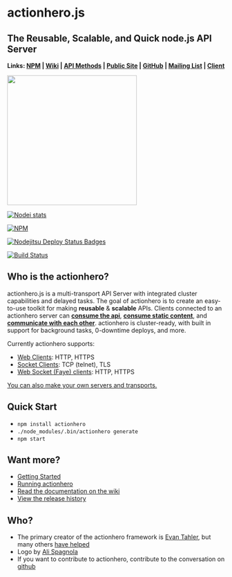 # actionhero.js 
## The Reusable, Scalable, and Quick node.js API Server

**Links: [NPM](https://npmjs.org/package/actionhero) | [Wiki](https://github.com/evantahler/actionhero/wiki) | [API Methods](https://github.com/evantahler/actionhero/wiki/API-Methods) | [Public Site](http://www.actionherojs.com) | [GitHub](https://github.com/evantahler/actionhero) | [Mailing List](https://groups.google.com/forum/?fromgroups=#!forum/actionhero-js) | [Client](https://github.com/evantahler/actionhero_client)**

<img src="https://raw.github.com/evantahler/actionhero/master/public/logo/actionhero.png" height="300"/>

[![Nodei stats](https://nodei.co/npm/actionhero.png?downloads=true)](https://npmjs.org/package/actionhero)

[![NPM](https://nodei.co/npm-dl/actionhero.png)](https://npmjs.org/package/actionhero)

[![Nodejitsu Deploy Status Badges](https://webhooks.nodejitsu.com/evantahler/actionhero.png)](http://demo.actionherojs.com)

[![Build Status](https://secure.travis-ci.org/evantahler/actionhero.png?branch=master)](http://travis-ci.org/evantahler/actionhero) 

## Who is the actionhero?
actionhero.js is a multi-transport API Server with integrated cluster capabilities and delayed tasks. The goal of actionhero is to create an easy-to-use toolkit for making **reusable** & **scalable** APIs.  Clients connected to an actionhero server can [**consume the api**](https://github.com/evantahler/actionhero/wiki/Actions), [**consume static content**](https://github.com/evantahler/actionhero/wiki/File-Server), and [**communicate with each other**](https://github.com/evantahler/actionhero/wiki/Chat).  actionhero is cluster-ready, with built in support for background tasks, 0-downtime deploys, and more.

Currently actionhero supports:

- [Web Clients](https://github.com/evantahler/actionhero/wiki/web): HTTP, HTTPS
- [Socket Clients](https://github.com/evantahler/actionhero/wiki/socket): TCP (telnet), TLS
- [Web Socket (Faye) clients](https://github.com/evantahler/actionhero/wiki/websocket): HTTP, HTTPS

[You can also make your own servers and transports.](https://github.com/evantahler/actionhero/wiki/Servers)

## Quick Start

- `npm install actionhero`
- `./node_modules/.bin/actionhero generate`
- `npm start`

## Want more?

- [Getting Started](https://github.com/evantahler/actionhero/wiki/Getting-Started)
- [Running actionhero](https://github.com/evantahler/actionhero/wiki/Running-ActionHero)
- [Read the documentation on the wiki](https://github.com/evantahler/actionhero/wiki)
- [View the release history](https://github.com/evantahler/actionhero/releases/)

## Who?
* The primary creator of the actionhero framework is [Evan Tahler](http://evantahler.com), but many others [have helped](https://github.com/evantahler/actionhero/graphs/contributors)
* Logo by [Ali Spagnola](http://alispagnola.com/)
* If you want to contribute to actionhero, contribute to the conversation on [github](https://github.com/evantahler/actionhero)

###
